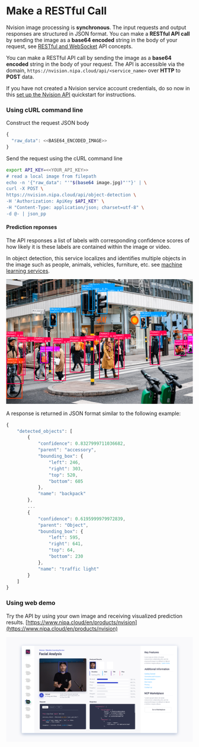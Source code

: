 # Make a RESTful Call

Nvision image processing is **synchronous**. The input requests and output responses are structured in JSON format. You can make a **RESTful API call** by sending the image as a **base64 encoded** string in the body of your request, see [RESTful and WebSocket](https://docs.nipa.cloud/knowledge-base/api-concepts/) API concepts.  
  
You can make a RESTful API call by sending the image as a **base64 encoded** string in the body of your request. The API is accessible via the domain, `https://nvision.nipa.cloud/api/<service_name>` over **HTTP** to **POST** data.  
  
If you have not created a Nvision service account credentials, do so now in this [set up the Nvision API](https://docs.nipa.cloud/knowledge-base/set-up-the-nvision-api/) quickstart for instructions.

### Using cURL command line

Construct the request JSON body

```javascript
{
  "raw_data": <<BASE64_ENCODED_IMAGE>>
}
```

Send the request using the cURL command line

```bash
export API_KEY=<<YOUR_API_KEY>>
# read a local image from filepath
echo -n '{"raw_data": "'"$(base64 image.jpg)"'"}' | \
curl -X POST \
https://nvision.nipa.cloud/api/object-detection \
-H 'Authorization: ApiKey $API_KEY' \
-H "Content-Type: application/json; charset=utf-8" \
-d @- | json_pp
```

#### Prediction reponses <a id="prediction-results"></a>

The API responses a list of labels with corresponding confidence scores of how likely it is these labels are contained within the image or video.

In object detection, this service localizes and identifies multiple objects in the image such as people, animals, vehicles, furniture, etc. see [machine learning services](https://docs.nipa.cloud/knowledge-base/machine-learning-services/?preview_id=248&preview_nonce=3ce72ed05b&preview=true).

![](../.gitbook/assets/street.png)

A response is returned in JSON format similar to the following example:

```javascript
{
    "detected_objects": [
        {
            "confidence": 0.8327999711036682,
            "parent": "accessory",
            "bounding_box": {
                "left": 246,
                "right": 303,
                "top": 520,
                "bottom": 605
            },
            "name": "backpack"
        },
        ...
        {
            "confidence": 0.6195999979972839,
            "parent": "Object",
            "bounding_box": {
                "left": 595,
                "right": 641,
                "top": 64,
                "bottom": 230
            },
            "name": "traffic light"
        }
    ]
}
```

### Using web demo

Try the API by using your own image and receiving visualized prediction results. [https://www.nipa.cloud/en/products/nvision](https://www.nipa.cloud/en/products/nvision)

![](../.gitbook/assets/screenshot-from-2020-01-02-17-08-10.png)

